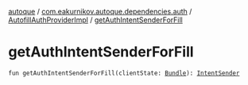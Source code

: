 [autoque](../../index.md) / [com.eakurnikov.autoque.dependencies.auth](../index.md) / [AutofillAuthProviderImpl](index.md) / [getAuthIntentSenderForFill](./get-auth-intent-sender-for-fill.md)

# getAuthIntentSenderForFill

`fun getAuthIntentSenderForFill(clientState: `[`Bundle`](https://developer.android.com/reference/android/os/Bundle.html)`): `[`IntentSender`](https://developer.android.com/reference/android/content/IntentSender.html)